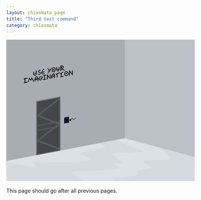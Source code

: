 ```yaml
---
layout: chiasmata_page
title: "Third test command"
category: chiasmata
---
```


![003](/chiasmata/images/003.png)

This page should go after all previous pages.